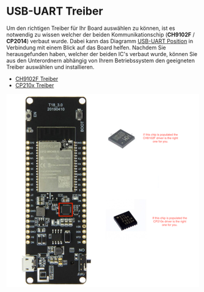 # USB-UART Treiber
Um den richtigen Treiber für Ihr Board auswählen zu können, ist es notwendig zu wissen welcher der beiden Kommunikationschip (**CH9102F** / **CP2014**) verbaut wurde. Dabei kann das Diagramm [USB-UART Position](https://github.com/Rivtech/HWE-ESP-ION-001/blob/master/USB-UART%20Treiber/USB-UART%20Position.png) in Verbindung mit einem Blick auf das Board helfen. Nachdem Sie herausgefunden haben, welcher der beiden IC's verbaut wurde, können Sie aus den Unterordnern abhängig von Ihrem Betriebssystem den geeigneten Treiber auswählen und installieren.
* [CH9102F Treiber](https://github.com/Rivtech/HWE-ESP-ION-001/tree/master/USB-UART%20Treiber/CH9102F%20Treiber)
* [CP210x Treiber](https://github.com/Rivtech/HWE-ESP-ION-001/tree/master/USB-UART%20Treiber/CP210x%20Treiber)


![alt text](USB-UART%20Position.png "USB-UART Position")
